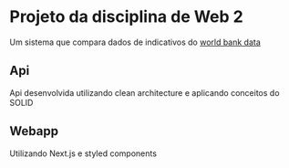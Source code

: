# Projeto da disciplina de Web 2

Um sistema que compara dados de indicativos do [world bank data](https://data.worldbank.org/)


## Api

Api desenvolvida utilizando clean architecture e aplicando conceitos do SOLID

## Webapp

Utilizando Next.js e styled components


